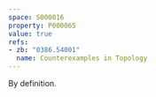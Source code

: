 ```yaml
---
space: S000016
property: P000065
value: true
refs:
- zb: "0386.54001"
  name: Counterexamples in Topology
---
```


By definition.
